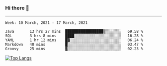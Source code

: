 ### Hi there 👋
---
<!--START_SECTION:waka-->
```text
Week: 10 March, 2021 - 17 March, 2021

Java       13 hrs 27 mins  █████████████████▒░░░░░░░   69.58 % 
SQL        3 hrs 8 mins    ████░░░░░░░░░░░░░░░░░░░░░   16.28 % 
YAML       1 hr 12 mins    █▓░░░░░░░░░░░░░░░░░░░░░░░   06.24 % 
Markdown   40 mins         █░░░░░░░░░░░░░░░░░░░░░░░░   03.47 % 
Groovy     25 mins         ▓░░░░░░░░░░░░░░░░░░░░░░░░   02.23 % 
```
<!--END_SECTION:waka-->

[![Top Langs](https://github-readme-stats.vercel.app/api/top-langs/?username=HyunAh-iia&layout=compact)](https://github.com/anuraghazra/github-readme-stats)
<!--
**HyunAh-iia/HyunAh-iia** is a ✨ _special_ ✨ repository because its `README.md` (this file) appears on your GitHub profile.

Here are some ideas to get you started:

- 🔭 I’m currently working on ...
- 🌱 I’m currently learning ...
- 👯 I’m looking to collaborate on ...
- 🤔 I’m looking for help with ...
- 💬 Ask me about ...
- 📫 How to reach me: ...
- 😄 Pronouns: ...
- ⚡ Fun fact: ...
-->
